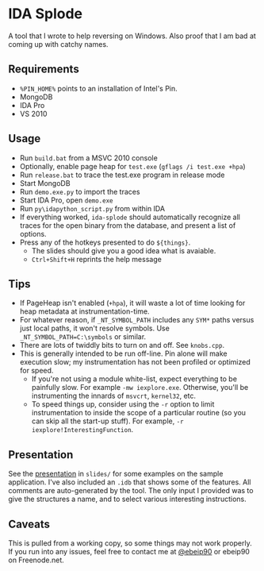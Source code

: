 # IDA Splode

A tool that I wrote to help reversing on Windows.  Also proof that I am bad at coming up with catchy names.

## Requirements

- `%PIN_HOME%` points to an installation of Intel's Pin.
- MongoDB
- IDA Pro
- VS 2010

## Usage

- Run `build.bat` from a MSVC 2010 console
- Optionally, enable page heap for `test.exe` (`gflags /i test.exe +hpa`)
- Run `release.bat` to trace the test.exe program in release mode
- Start MongoDB
- Run `demo.exe.py` to import the traces
- Start IDA Pro, open `demo.exe`
- Run `py\idapython_script.py` from within IDA
- If everything worked, `ida-splode` should automatically recognize all traces for the open binary from the database, and present a list of options.
- Press any of the hotkeys presented to do `${things}`.  
    - The slides should give you a good idea what is avaiable.
    - `Ctrl+Shift+H` reprints the help message

## Tips

- If PageHeap isn't enabled (`+hpa`), it will waste a lot of time looking for heap metadata at instrumentation-time.
- For whatever reason, if `_NT_SYMBOL_PATH` includes any `SYM*` paths versus just local paths, it won't resolve symbols.  Use `_NT_SYMBOL_PATH=C:\symbols` or similar.
- There are lots of twiddly bits to turn on and off.  See `knobs.cpp`.
- This is generally intended to be run off-line.  Pin alone will make execution slow; my instrumentation has not been profiled or optimized for speed.
    - If you're not using a module white-list, expect everything to be painfully slow.  For example `-mw iexplore.exe`.  Otherwise, you'll be instrumenting the innards of `msvcrt`, `kernel32`, etc.
    - To speed things up, consider using the `-r` option to limit instrumentation to inside the scope of a particular routine (so you can skip all the start-up stuff).  For example, `-r iexplore!InterestingFunction`.

## Presentation

See the [presentation](https://docs.google.com/viewer?url=https://github.com/zachriggle/ida-splode/raw/master/slides/slides.pdf) in `slides/` for some examples on the sample application.  I've also included an `.idb` that shows some of the features.  All comments are auto-generated by the tool.  The only input I provided was to give the structures a name, and to select various interesting instructions.

## Caveats

This is pulled from a working copy, so some things may not work properly.  If you run into any issues, feel free to contact me at [@ebeip90](https://twitter.com/ebeip90) or ebeip90 on Freenode.net.
